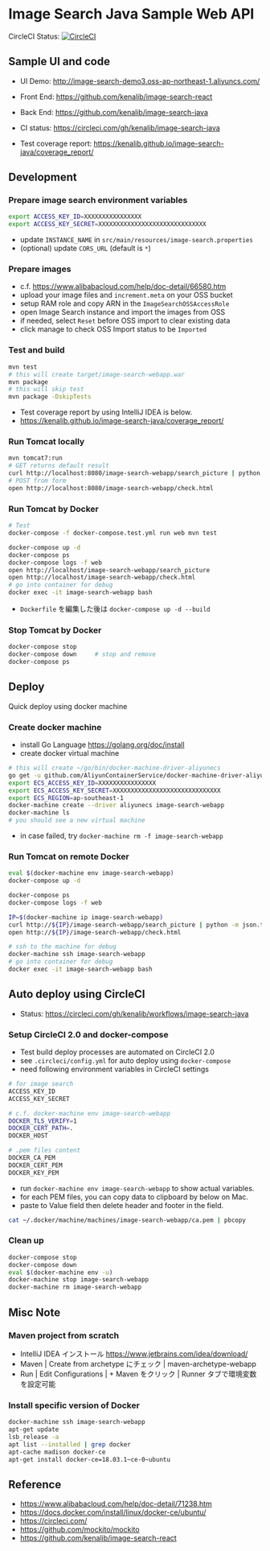 
# Image Search Java Sample Web API


CircleCI Status:
[![CircleCI](https://circleci.com/gh/kenalib/image-search-java.svg?style=svg)](https://circleci.com/gh/kenalib/image-search-java)


## Sample UI and code

* UI Demo: http://image-search-demo3.oss-ap-northeast-1.aliyuncs.com/
* Front End: https://github.com/kenalib/image-search-react
* Back End: https://github.com/kenalib/image-search-java

* CI status: https://circleci.com/gh/kenalib/image-search-java
* Test coverage report: https://kenalib.github.io/image-search-java/coverage_report/


## Development

### Prepare image search environment variables

```bash
export ACCESS_KEY_ID=XXXXXXXXXXXXXXXX
export ACCESS_KEY_SECRET=XXXXXXXXXXXXXXXXXXXXXXXXXXXXXX
```

* update `INSTANCE_NAME` in `src/main/resources/image-search.properties`
* (optional) update `CORS_URL` (default is `*`)

### Prepare images

* c.f. https://www.alibabacloud.com/help/doc-detail/66580.htm
* upload your image files and `increment.meta` on your OSS bucket
* setup RAM role and copy ARN in the `ImageSearchOSSAccessRole`
* open Image Search instance and import the images from OSS
* if needed, select `Reset` before OSS import to clear existing data
* click manage to check OSS Import status to be `Imported`

### Test and build

```bash
mvn test
# this will create target/image-search-webapp.war
mvn package
# this will skip test
mvn package -DskipTests
```

* Test coverage report by using IntelliJ IDEA is below.
* https://kenalib.github.io/image-search-java/coverage_report/

### Run Tomcat locally

```bash
mvn tomcat7:run
# GET returns default result
curl http://localhost:8080/image-search-webapp/search_picture | python -m json.tool
# POST from form
open http://localhost:8080/image-search-webapp/check.html
```

### Run Tomcat by Docker

```bash
# Test
docker-compose -f docker-compose.test.yml run web mvn test
```

```bash
docker-compose up -d
docker-compose ps
docker-compose logs -f web
open http://localhost/image-search-webapp/search_picture
open http://localhost/image-search-webapp/check.html
# go into container for debug
docker exec -it image-search-webapp bash
```

* `Dockerfile` を編集した後は `docker-compose up -d --build`

### Stop Tomcat by Docker

```bash
docker-compose stop
docker-compose down     # stop and remove
docker-compose ps
```


## Deploy

Quick deploy using docker machine

### Create docker machine

* install Go Language https://golang.org/doc/install
* create docker virtual machine

```bash
# this will create ~/go/bin/docker-machine-driver-aliyunecs
go get -u github.com/AliyunContainerService/docker-machine-driver-aliyunecs
export ECS_ACCESS_KEY_ID=XXXXXXXXXXXXXXXX
export ECS_ACCESS_KEY_SECRET=XXXXXXXXXXXXXXXXXXXXXXXXXXXXXX
export ECS_REGION=ap-southeast-1
docker-machine create --driver aliyunecs image-search-webapp
docker-machine ls
# you should see a new virtual machine
```

* in case failed, try `docker-machine rm -f image-search-webapp`

### Run Tomcat on remote Docker

```bash
eval $(docker-machine env image-search-webapp)
docker-compose up -d

docker-compose ps
docker-compose logs -f web

IP=$(docker-machine ip image-search-webapp)
curl http://${IP}/image-search-webapp/search_picture | python -m json.tool
open http://${IP}/image-search-webapp/check.html

# ssh to the machine for debug
docker-machine ssh image-search-webapp
# go into container for debug
docker exec -it image-search-webapp bash
```


## Auto deploy using CircleCI

* Status: https://circleci.com/gh/kenalib/workflows/image-search-java

### Setup CircleCI 2.0 and docker-compose

* Test build deploy processes are automated on CircleCI 2.0
* see `.circleci/config.yml` for auto deploy using `docker-compose`
* need following environment variables in CircleCI settings

```bash
# for image search
ACCESS_KEY_ID
ACCESS_KEY_SECRET

# c.f. docker-machine env image-search-webapp
DOCKER_TLS_VERIFY=1
DOCKER_CERT_PATH=.
DOCKER_HOST

# .pem files content
DOCKER_CA_PEM
DOCKER_CERT_PEM
DOCKER_KEY_PEM
```

* run `docker-machine env image-search-webapp` to show actual variables.
* for each PEM files, you can copy data to clipboard by below on Mac.
* paste to Value field then delete header and footer in the field.

```bash
cat ~/.docker/machine/machines/image-search-webapp/ca.pem | pbcopy
```

### Clean up

```bash
docker-compose stop
docker-compose down
eval $(docker-machine env -u)
docker-machine stop image-search-webapp 
docker-machine rm image-search-webapp
```


## Misc Note

### Maven project from scratch

* IntelliJ IDEA インストール https://www.jetbrains.com/idea/download/ 
* Maven | Create from archetype にチェック | maven-archetype-webapp
* Run | Edit Configurations | + Maven をクリック | Runner タブで環境変数を設定可能

### Install specific version of Docker

```bash
docker-machine ssh image-search-webapp
apt-get update
lsb_release -a
apt list --installed | grep docker
apt-cache madison docker-ce
apt-get install docker-ce=18.03.1~ce-0~ubuntu
```


## Reference

* https://www.alibabacloud.com/help/doc-detail/71238.htm
* https://docs.docker.com/install/linux/docker-ce/ubuntu/
* https://circleci.com/
* https://github.com/mockito/mockito
* https://github.com/kenalib/image-search-react
